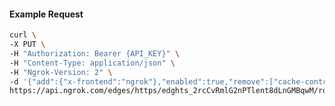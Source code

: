 <!-- Code generated for API Clients. DO NOT EDIT. -->

#### Example Request

```bash
curl \
-X PUT \
-H "Authorization: Bearer {API_KEY}" \
-H "Content-Type: application/json" \
-H "Ngrok-Version: 2" \
-d '{"add":{"x-frontend":"ngrok"},"enabled":true,"remove":["cache-control"]}' \
https://api.ngrok.com/edges/https/edghts_2rcCvRmlG2nPTlent8dLnGMBqwM/routes/edghtsrt_2rcCvURXo6QLbgQwVHO1moNMO54/request_headers
```
